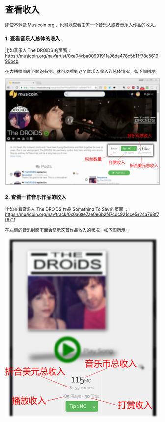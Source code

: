 # 查看收入

即使不登录 Musicoin.org ，也可以查看任何一个音乐人或者音乐人作品的收入。

### 1. 查看音乐人总体的收入

比如音乐人  The DROiDS 的页面：https://musicoin.org/nav/artist/0xa04cba00991911a96da478c5b13f78c561990bcb

在大横幅图片下面的右侧，就可以看到这个音乐人收入的总体情况，如下图所示。

![](img/shouru.png)

### 2. 查看一首音乐作品的收入

比如查看音乐人 The DROiDS 作品 Something To Say 的页面 ： https://musicoin.org/nav/track/0x0a69e7ae0e6b2f47cdc921cce5e24a768f7f6711

在左侧的音乐封面下面会显示这首作品收入的状况，如下图所示。

![](img/shour2.png)

